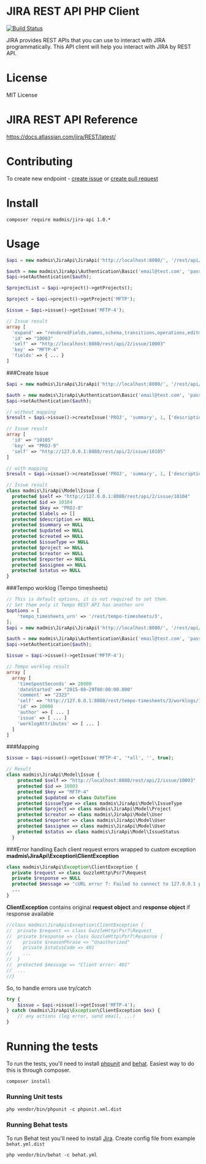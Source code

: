 # JIRA REST API PHP Client

[![Build Status](https://secure.travis-ci.org/madmis/jira-api.png)](http://travis-ci.org/madmis/jira-api)

JIRA provides REST APIs that you can use to interact with JIRA programmatically.
This API client will help you interact with JIRA by REST API. 
 

# License

MIT License

# JIRA REST API Reference

https://docs.atlassian.com/jira/REST/latest/

# Contributing
To create new endpoint - [create issue](https://github.com/madmis/jira-api/issues/new) or [create pull request](https://github.com/madmis/jira-api/compare)

# Install
    
    composer require madmis/jira-api 1.0.*

# Usage
```php
$api = new madmis\JiraApi\JiraApi('http://localhost:8080/', '/rest/api/2');

$auth = new madmis\JiraApi\Authentication\Basic('email@test.com', 'password');
$api->setAuthentication($auth);

$projectList = $api->project()->getProjects();

$project = $api->project()->getProject('MFTP');

$issue = $api->issue()->getIssue('MFTP-4');

// Issue result
array [
  'expand' => "renderedFields,names,schema,transitions,operations,editmeta,changelog"
  'id' => "10003"
  'self' => "http://localhost:8080/rest/api/2/issue/10003"
  'key' => "MFTP-4"
  'fields' => { ... }
]
```

###Create Issue

```php
$api = new madmis\JiraApi\JiraApi('http://localhost:8080/', '/rest/api/2');

$auth = new madmis\JiraApi\Authentication\Basic('email@test.com', 'password');
$api->setAuthentication($auth);

// without mapping
$result = $api->issue()->createIssue('PROJ', 'summary', 1, ['description' => 'description']);

// Issue result
array [
  'id' => "10105"
  'key' => "PROJ-9"
  'self' => "http://127.0.0.1:8080/rest/api/2/issue/10105"
]

// with mapping
$result = $api->issue()->createIssue('PROJ', 'summary', 1, ['description' => 'description'], true);

// Issue result
class madmis\JiraApi\Model\Issue {
  protected $self => "http://127.0.0.1:8080/rest/api/2/issue/10104"
  protected $id => 10104
  protected $key => "PROJ-8"
  protected $labels => []
  protected $description => NULL
  protected $summary => NULL
  protected $updated => NULL
  protected $created => NULL
  protected $issueType => NULL
  protected $project => NULL
  protected $creator => NULL
  protected $reporter => NULL
  protected $assignee => NULL
  protected $status => NULL
}
```

###Tempo worklog (Tempo timesheets)

```php
// This is default options, it is not required to set them.
// Set them only it Tempo REST API has another urn
$options = [
    'tempo_timesheets_urn' => '/rest/tempo-timesheets/3',
];
$api = new madmis\JiraApi\JiraApi('http://localhost:8080/', '/rest/api/2', $options);

$auth = new madmis\JiraApi\Authentication\Basic('email@test.com', 'password');
$api->setAuthentication($auth);

$issue = $api->issue()->getIssue('MFTP-4');

// Tempo worklog result
array [
  array [
    'timeSpentSeconds' => 28800
    'dateStarted' => "2015-08-29T00:00:00.000"
    'comment' => "2323"
    'self' => "http://127.0.0.1:8080/rest/tempo-timesheets/3/worklogs/10000"
    'id' => 10000
    'author' => [ ... ]
    'issue' => [ ... ]
    'worklogAttributes' => [ ... ]
  ]
]
```

###Mapping

```php
$issue = $api->issue()->getIssue('MFTP-4', '*all', '', true);

// Result
class madmis\JiraApi\Model\Issue {
    protected $self => "http://localhost:8080/rest/api/2/issue/10003"
    protected $id => 10003
    protected $key => "MFTP-4"
    protected $updated => class DateTime
    protected $issueType => class madmis\JiraApi\Model\IssueType
    protected $project => class madmis\JiraApi\Model\Project
    protected $creator => class madmis\JiraApi\Model\User
    protected $reporter => class madmis\JiraApi\Model\User
    protected $assignee => class madmis\JiraApi\Model\User
    protected $status => class madmis\JiraApi\Model\IssueStatus
  }
```

###Error handling
Each client request errors wrapped to custom exception **madmis\JiraApi\Exception\ClientException**  

```php
class madmis\JiraApi\Exception\ClientException {
  private $request => class GuzzleHttp\Psr7\Request
  private $response => NULL
  protected $message => "cURL error 7: Failed to connect to 127.0.0.1 port 8080: Connection refused (see http://curl.haxx.se/libcurl/c/libcurl-errors.html)"
  ...
}
```

**ClientException** contains original **request object** and **response object** if response available

```php
//class madmis\JiraApi\Exception\ClientException {
//  private $request => class GuzzleHttp\Psr7\Request 
//  private $response => class GuzzleHttp\Psr7\Response {
//    private $reasonPhrase => "Unauthorized"
//    private $statusCode => 401
//    ...
//  }
//  protected $message => "Client error: 401"
//  ...  
//}
```

So, to handle errors use try/catch

```php
try {
    $issue = $api->issue()->getIssue('MFTP-4');
} catch (madmis\JiraApi\Exception\ClientException $ex) {
    // any actions (log error, send email, ...) 
}
```

# Running the tests
To run the tests, you'll need to install [phpunit](https://phpunit.de/) and [behat](https://github.com/Behat/Behat). 
Easiest way to do this is through composer.

    composer install

### Running Unit tests

    php vendor/bin/phpunit -c phpunit.xml.dist

### Running Behat tests

To run Behat test you'll need to install [Jira](https://www.atlassian.com/software/jira/download).
Create config file from example `behat.yml.dist` 

    php vendor/bin/behat -c behat.yml

